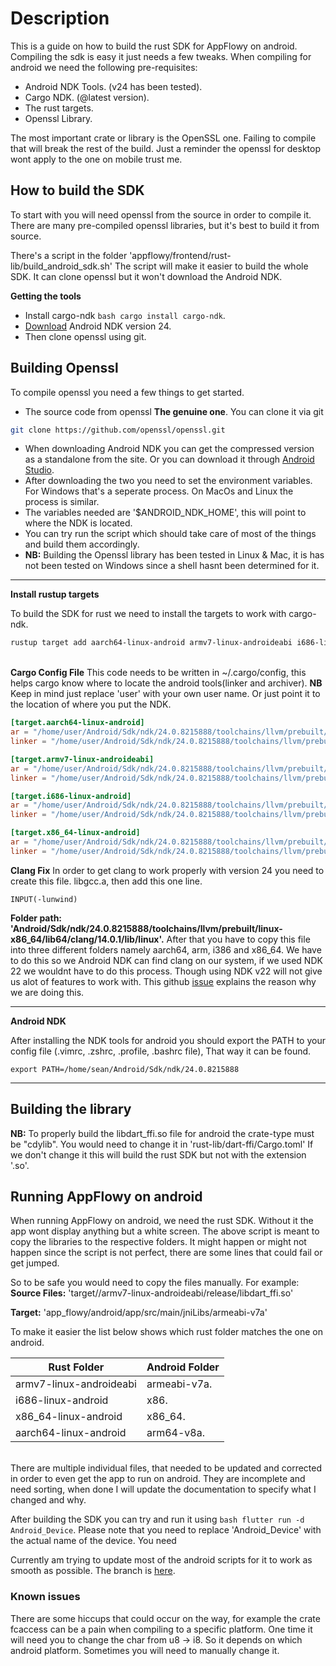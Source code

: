 # Description

This is a guide on how to build the rust SDK for AppFlowy on android.
Compiling the sdk is easy it just needs a few tweaks.
When compiling for android we need the following pre-requisites:

- Android NDK Tools. (v24 has been tested).
- Cargo NDK. (@latest version).
- The rust targets.
- Openssl Library.

The most important crate or library is the OpenSSL one.
Failing to compile that will break the rest of the build.
Just a reminder the openssl for desktop wont apply to the one on mobile trust me.

## How to build the SDK

To start with you will need openssl from the source in order to compile it.
There are many pre-compiled openssl libraries, but it's best to build it from source.

There's a script in the folder 'appflowy/frontend/rust-lib/build_android_sdk.sh'
The script will make it easier to build the whole SDK. It can clone openssl
but it won't download the Android NDK.

**Getting the tools**
- Install cargo-ndk ```bash cargo install cargo-ndk```.
- [Download](https://developer.android.com/ndk/downloads/) Android NDK version 24.
- Then clone openssl using git.

## Building Openssl

To compile openssl you need a few things to get started.
- The source code from openssl **The genuine one**. You can clone it via git
```bash
git clone https://github.com/openssl/openssl.git
```

- When downloading Android NDK you can get the compressed version as a standalone from the site.
    Or you can download it through [Android Studio](https://developer.android.com/studio).
- After downloading the two you need to set the environment variables. For Windows that's a seperate process.
    On MacOs and Linux the process is similar.
- The variables needed are '$ANDROID_NDK_HOME', this will point to where the NDK is located.
- You can try run the script which should take care of most of the things and build them accordingly.
- **NB:** Building the Openssl library has been tested in Linux & Mac, it is has not been tested on Windows since a shell hasnt been determined for it.

---

**Install rustup targets**

 To build the SDK for rust we need to install the targets to work with cargo-ndk.
 ```bash
 rustup target add aarch64-linux-android armv7-linux-androideabi i686-linux-android x86_64-linux-android
 ```
\
**Cargo Config File**
This code needs to be written in ~/.cargo/config, this helps cargo know where to locate the android tools(linker and archiver).
**NB** Keep in mind just replace 'user' with your own user name. Or just point it to the location of where you put the NDK.

```toml
[target.aarch64-linux-android]
ar = "/home/user/Android/Sdk/ndk/24.0.8215888/toolchains/llvm/prebuilt/linux-x86_64/bin/llvm-ar"
linker = "/home/user/Android/Sdk/ndk/24.0.8215888/toolchains/llvm/prebuilt/linux-x86_64/bin/aarch64-linux-android29-clang"

[target.armv7-linux-androideabi]
ar = "/home/user/Android/Sdk/ndk/24.0.8215888/toolchains/llvm/prebuilt/linux-x86_64/bin/llvm-ar"
linker = "/home/user/Android/Sdk/ndk/24.0.8215888/toolchains/llvm/prebuilt/linux-x86_64/bin/armv7a-linux-androideabi29-clang"

[target.i686-linux-android]
ar = "/home/user/Android/Sdk/ndk/24.0.8215888/toolchains/llvm/prebuilt/linux-x86_64/bin/llvm-ar"
linker = "/home/user/Android/Sdk/ndk/24.0.8215888/toolchains/llvm/prebuilt/linux-x86_64/bin/i686-linux-android29-clang"

[target.x86_64-linux-android]
ar = "/home/user/Android/Sdk/ndk/24.0.8215888/toolchains/llvm/prebuilt/linux-x86_64/bin/llvm-ar"
linker = "/home/user/Android/Sdk/ndk/24.0.8215888/toolchains/llvm/prebuilt/linux-x86_64/bin/x86_64-linux-android29-clang"
```

**Clang Fix**
 In order to get clang to work properly with version 24 you need to create this file.
 libgcc.a, then add this one line.
 ```
 INPUT(-lunwind)
 ```

**Folder path: 'Android/Sdk/ndk/24.0.8215888/toolchains/llvm/prebuilt/linux-x86_64/lib64/clang/14.0.1/lib/linux'.**
After that you have to copy this file into three different folders namely aarch64, arm, i386 and x86_64.
We have to do this so we Android NDK can find clang on our system, if we used NDK 22 we wouldnt have to do this process.
Though using NDK v22 will not give us alot of features to work with.
This github [issue](https://github.com/fzyzcjy/flutter_rust_bridge/issues/419) explains the reason why we are doing this.

 ---


 **Android NDK**

 After installing the NDK tools for android you should export the PATH to your config file
 (.vimrc, .zshrc, .profile, .bashrc file), That way it can be found.

 ```vim
 export PATH=/home/sean/Android/Sdk/ndk/24.0.8215888
 ```

 ---

 ## Building the library

 **NB:** To properly build the libdart_ffi.so file for android the crate-type must be "cdylib".
 You would need to change it in 'rust-lib/dart-ffi/Cargo.toml'
If we don't change it this will build the rust SDK but not with the extension '.so'.

## Running AppFlowy on android

When running AppFlowy on android, we need the rust SDK. Without it the app wont display anything but a white screen.
The above script is meant to copy the libraries to the respective folders.
It might happen or might not happen since the script is not perfect, there are some lines that could fail or get jumped.

So to be safe you would need to copy the files manually.
For example:
**Source Files:** 'target//armv7-linux-androideabi/release/libdart_ffi.so'

**Target:** 'app_flowy/android/app/src/main/jniLibs/armeabi-v7a'

To make it easier the list below shows which rust folder matches the one on android.

|Rust Folder | Android Folder|
|-------|:------|
|armv7-linux-androideabi | armeabi-v7a.
|i686-linux-android | x86.
|x86_64-linux-android | x86_64.
|aarch64-linux-android | arm64-v8a.

\
There are multiple individual files, that needed to be updated and corrected in order to even get the app to run on android.
They are incomplete and need sorting, when done I will update the documentation to specify what I changed and why.

After building the SDK you can try and run it using ```bash flutter run -d Android_Device```.
Please note that you need to replace 'Android_Device' with the actual name of the device.
You need

Currently am trying to update most of the android scripts for it to work as smooth as possible.
The branch is [here](https://github.com/rileyhawk1417/appflowy/tree/android_build).

### Known issues

There are some hiccups that could occur on the way, for example the crate fcaccess can be a pain when compiling to a specific platform.
One time it will need you to change the char from u8 -> i8.
So it depends on which android platform. Sometimes you will need to manually change it.

